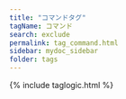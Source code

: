```yaml
---
title: "コマンドタグ"
tagName: コマンド
search: exclude
permalink: tag_command.html
sidebar: mydoc_sidebar
folder: tags
---
```

{% include taglogic.html %}
